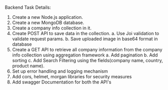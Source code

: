 Backend Task Details:

1. Create a new Node.js application.
2. Create a new MongoDB database.
3. Create a company info collection in it.
4. Create POST API to save data in the collection.
   a. Use Joi validation to validate request params.
   b. Save uploaded image in base64 format in database
5. Create a GET API to retrieve all company information from the company info collection using aggregation framework
   a. Add pagination
   b. Add sorting
   c. Add Search Filtering using the fields(company name, country, product name).
6. Set up error handling and logging mechanism
7. Add cors, helmet, morgan libraries for security measures
8. Add swagger Documentation for both the API's
